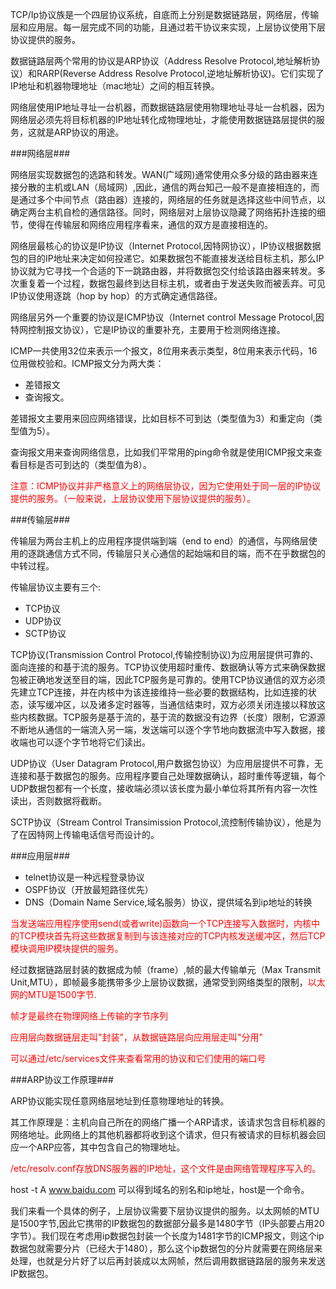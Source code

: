 TCP/Ip协议族是一个四层协议系统，自底而上分别是数据链路层，网络层，传输层和应用层。每一层完成不同的功能，且通过若干协议来实现，上层协议使用下层协议提供的服务。

数据链路层两个常用的协议是ARP协议（Address Resolve Protocol,地址解析协议）和RARP(Reverse Address Resolve Protocol,逆地址解析协议)。它们实现了IP地址和机器物理地址（mac地址）之间的相互转换。

网络层使用IP地址寻址一台机器，而数据链路层使用物理地址寻址一台机器，因为网络层必须先将目标机器的IP地址转化成物理地址，才能使用数据链路层提供的服务，这就是ARP协议的用途。

###网络层###

网络层实现数据包的选路和转发。WAN(广域网)通常使用众多分级的路由器来连接分散的主机或LAN（局域网）,因此，通信的两台知己一般不是直接相连的，而是通过多个中间节点（路由器）连接的，网络层的任务就是选择这些中间节点，以确定两台主机自检的通信路径。同时，网络层对上层协议隐藏了网络拓扑连接的细节，使得在传输层和网络应用程序看来，通信的双方是直接相连的。

网络层最核心的协议是IP协议（Internet Protocol,因特网协议），IP协议根据数据包的目的IP地址来决定如何投递它。如果数据包不能直接发送给目标主机，那么IP协议就为它寻找一个合适的下一跳路由器，并将数据包交付给该路由器来转发。多次重复着一个过程，数据包最终到达目标主机，或者由于发送失败而被丢弃。可见IP协议使用逐跳（hop by hop）的方式确定通信路径。

网络层另外一个重要的协议是ICMP协议（Internet control Message Protocol,因特网控制报文协议），它是IP协议的重要补充，主要用于检测网络连接。

ICMP一共使用32位来表示一个报文，8位用来表示类型，8位用来表示代码，16位用做校验和。ICMP报文分为两大类：

* 差错报文
* 查询报文。

差错报文主要用来回应网络错误，比如目标不可到达（类型值为3）和重定向（类型值为5）。

查询报文用来查询网络信息，比如我们平常用的ping命令就是使用ICMP报文来查看目标是否可到达的（类型值为8）。

<font color="red">注意：ICMP协议并非严格意义上的网络层协议，因为它使用处于同一层的IP协议提供的服务。（一般来说，上层协议使用下层协议提供的服务）。</font>



###传输层###

传输层为两台主机上的应用程序提供端到端（end to end）的通信，与网络层使用的逐跳通信方式不同，传输层只关心通信的起始端和目的端，而不在乎数据包的中转过程。

传输层协议主要有三个:

* TCP协议
* UDP协议
* SCTP协议

TCP协议(Transmission Control Protocol,传输控制协议)为应用层提供可靠的、面向连接的和基于流的服务。TCP协议使用超时重传、数据确认等方式来确保数据包被正确地发送至目的端，因此TCP服务是可靠的。使用TCP协议通信的双方必须先建立TCP连接，并在内核中为该连接维持一些必要的数据结构，比如连接的状态，读写缓冲区，以及诸多定时器等，当通信结束时，双方必须关闭连接以释放这些内核数据。TCP服务是基于流的，基于流的数据没有边界（长度）限制，它源源不断地从通信的一端流入另一端，发送端可以逐个字节地向数据流中写入数据，接收端也可以逐个字节地将它们读出。

UDP协议（User Datagram Protocol,用户数据包协议）为应用层提供不可靠，无连接和基于数据包的服务。应用程序要自己处理数据确认，超时重传等逻辑，每个UDP数据包都有一个长度，接收端必须以该长度为最小单位将其所有内容一次性读出，否则数据将截断。


SCTP协议（Stream Control Transimission Protocol,流控制传输协议），他是为了在因特网上传输电话信号而设计的。

###应用层###

* telnet协议是一种远程登录协议
* OSPF协议（开放最短路径优先）
* DNS（Domain Name Service,域名服务）协议，提供域名到ip地址的转换

<font color="red">当发送端应用程序使用send(或者write)函数向一个TCP连接写入数据时，内核中的TCP模块首先将这些数据复制到与该连接对应的TCP内核发送缓冲区，然后TCP模块调用IP模块提供的服务。</font>

经过数据链路层封装的数据成为帧（frame）,帧的最大传输单元（Max Transmit Unit,MTU），即帧最多能携带多少上层协议数据，通常受到网络类型的限制，<font color="red">以太网的MTU是1500字节.</font>

<font color="red">帧才是最终在物理网络上传输的字节序列</font>

<font color="red">应用层向数据链层走叫"封装"，从数据链路层向应用层走叫"分用"</font>

<font color="red">可以通过/etc/services文件来查看常用的协议和它们使用的端口号</font>

###ARP协议工作原理###

ARP协议能实现任意网络层地址到任意物理地址的转换。

其工作原理是：主机向自己所在的网络广播一个ARP请求，该请求包含目标机器的网络地址。此网络上的其他机器都将收到这个请求，但只有被请求的目标机器会回应一个ARP应答，其中包含自己的物理地址。

<font color="red">/etc/resolv.conf存放DNS服务器的IP地址，这个文件是由网络管理程序写入的。</font>

host -t A www.baidu.com 可以得到域名的别名和ip地址，host是一个命令。


我们来看一个具体的例子，上层协议需要下层协议提供的服务。以太网帧的MTU是1500字节,因此它携带的IP数据包的数据部分最多是1480字节（IP头部要占用20字节）。我们现在考虑用ip数据包封装一个长度为1481字节的ICMP报文，则这个ip数据包就需要分片（已经大于1480），那么这个ip数据包的分片就需要在网络层来处理，也就是分片好了以后再封装成以太网帧，然后调用数据链路层的服务来发送IP数据包。

